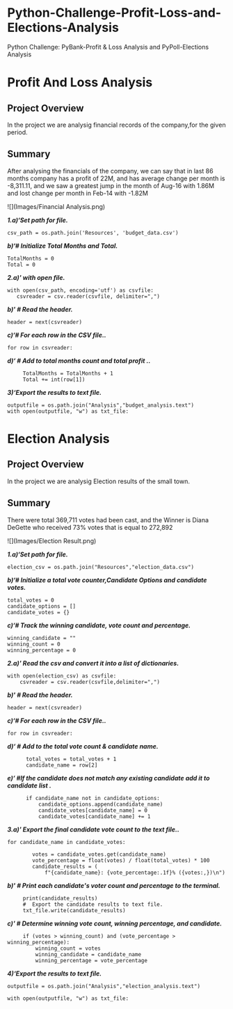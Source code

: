 # Python-Challenge-Profit-Loss-and-Elections-Analysis
Python Challenge: PyBank-Profit &amp; Loss Analysis and PyPoll-Elections Analysis

# Profit And Loss Analysis
## Project Overview

In the project we are analysig financial records of the company,for the given period.
 
## Summary

After analysing the financials of the company, we can say that in last 86 months company has a profit of 22M, and has average change per month is -8,311.11, and we saw a greatest jump in the month of Aug-16 with 1.86M and lost change per month in Feb-14 with -1.82M

![](Images/Financial Analysis.png)

***1.a)‘Set path for file.***
```
csv_path = os.path.join('Resources', 'budget_data.csv')
```
***b)‘# Initialize Total Months and Total.***
```
TotalMonths = 0
Total = 0
```
  

***2.a)' with open file.***
```
with open(csv_path, encoding='utf') as csvfile:
   csvreader = csv.reader(csvfile, delimiter=",")
 ```
  ***b)' # Read the header.***
   ```
header = next(csvreader)
 ```

***c)‘# For each row in the CSV file..***
 ```
 for row in csvreader:
 ```
***d)‘ # Add to total months count and total profit ..***
 ```
      TotalMonths = TotalMonths + 1
      Total += int(row[1])
 ```

***3)‘Export the results to text file.***
 ```
outputfile = os.path.join("Analysis","budget_analysis.text")
with open(outputfile, "w") as txt_file:

 ```

 # Election Analysis
## Project Overview

In the project we are analysig Election results of the small town.
 
## Summary

There were total 369,711 votes had been cast, and the Winner is Diana DeGette who received 73% votes that is equal to 272,892

![](Images/Election Result.png)

***1.a)‘Set path for file.***
```
election_csv = os.path.join("Resources","election_data.csv")
```
***b)‘# Initialize a total vote counter,Candidate Options and candidate votes.***
```
total_votes = 0
candidate_options = []
candidate_votes = {}
```
***c)‘# Track the winning candidate, vote count and percentage.***
```
winning_candidate = ""
winning_count = 0
winning_percentage = 0
```  

***2.a)' Read the csv and convert it into a list of dictionaries.***
```
with open(election_csv) as csvfile:
    csvreader = csv.reader(csvfile,delimiter=",")
 ```
  ***b)' # Read the header.***
   ```
header = next(csvreader)
 ```

***c)‘# For each row in the CSV file..***
 ```
 for row in csvreader:
 ```
***d)‘ # Add to the total vote count & candidate name.***
 ```
       total_votes = total_votes + 1
       candidate_name = row[2]
 ```
***e)‘ #If the candidate does not match any existing candidate add it to candidate list .***
 ```
       if candidate_name not in candidate_options:
           candidate_options.append(candidate_name)
           candidate_votes[candidate_name] = 0
           candidate_votes[candidate_name] += 1
 ```

***3.a)' Export the final candidate vote count to the text file..***
```
for candidate_name in candidate_votes:
       
        votes = candidate_votes.get(candidate_name)
        vote_percentage = float(votes) / float(total_votes) * 100
        candidate_results = (
            f"{candidate_name}: {vote_percentage:.1f}% ({votes:,})\n")
 ```
  ***b)' # Print each candidate's voter count and percentage to the terminal.***
   ```
        print(candidate_results)
        #  Export the candidate results to text file.
        txt_file.write(candidate_results)
```
  ***c)' # Determine winning vote count, winning percentage, and candidate.***
   ```      
        if (votes > winning_count) and (vote_percentage > winning_percentage):
            winning_count = votes
            winning_candidate = candidate_name
            winning_percentage = vote_percentage
```

***4)‘Export the results to text file.***
 ```
outputfile = os.path.join("Analysis","election_analysis.text")    

with open(outputfile, "w") as txt_file:

 ```


